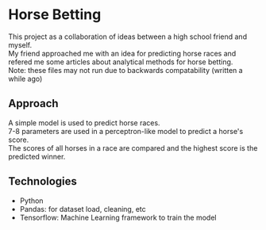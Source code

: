 # Horse Betting
This project as a collaboration of ideas between a high school friend and myself. </br>
My friend approached me with an idea for predicting horse races and refered me some articles about analytical methods for horse betting. </br>
Note: these files may not run due to backwards compatability (written a while ago)

## Approach
A simple model is used to predict horse races. </br>
7-8 parameters are used in a perceptron-like model to predict a horse's score. </br>
The scores of all horses in a race are compared and the highest score is the predicted winner.

## Technologies
- Python
- Pandas: for dataset load, cleaning, etc
- Tensorflow: Machine Learning framework to train the model